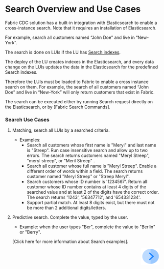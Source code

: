 # Search Overview and Use Cases

Fabric CDC solution has a built-in integration with Elasticsearch to enable a cross-instance search.  Note that it requires an installation of Elasticsearch.

For example, search all customers named “John Doe” and live in “New-York”.

The search is done on LUIs if the LU has [Search indexes]().

The deploy of the LU creates indexes in the Elasticsearch, and every data change on the LUIs updates the data in the Elasticsearch for the predefined Search indexes.

Therefore the LUIs must be loaded to Fabric to enable a cross instance search on them. For example, the search of all customers named “John Doe” and live in “New-York” will only return customers that exist in Fabric.

The search can be executed either by running Search request directly on the Elasticsearch, or by [Fabric Search Commands]. 

### Search Use Cases

1. Matching, search all LUIs by a searched criteria. 

   - Examples:
     - Search all customers whose first name is "Meryl" and last name is  "Streep". Run case insensitive search and allow up to two errors. The search returns customers named "Meryl Streep", "meryl streep", or "Meril Streep" .
     - Search all customer whose full name is "Meryl Streep". Enable a different order of words within a field. The search returns customer named "Meryl Streep" or "Streep Meryl".
     - Search customers whose ID number is '1234567'. Return all customer whose ID number contains at least 4 digits of the searched value and at least 2 of the digits have the correct order. The search returns '1243',  '56347712', and '654331234'.
     - Support partial match.  At least 8 digits exist, but there must not be more than 2 additional digits/letters.

2. Predictive search. Complete the value, typed by the user. 

   - Example: when the user types "Ber",  complete the value to "Berlin" or "Berry".

   [Click here for more information about Search examples].

   



[<img align="right" width="60" height="54" src="/articles/images/Next.png">](02_search_implementation.md)

